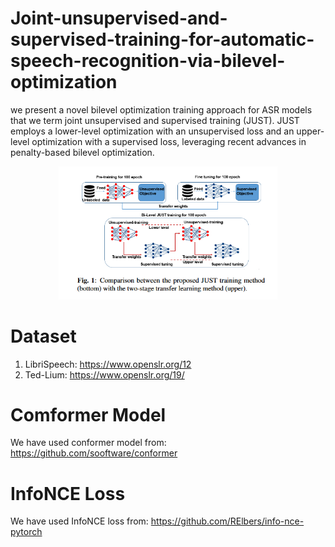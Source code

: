 # Joint-unsupervised-and-supervised-training-for-automatic-speech-recognition-via-bilevel-optimization
we present a novel bilevel optimization training approach for ASR models that we term joint unsupervised and supervised training (JUST). JUST employs a lower-level optimization with an unsupervised loss and an upper-level optimization with a supervised loss, leveraging recent advances in penalty-based bilevel optimization.

<p align="center">
  <img src="Screenshot 2023-09-07 at 21-23-28 AIRC_asr.png" width="350" title="hover text">
</p>

# Dataset
1. LibriSpeech: https://www.openslr.org/12
2. Ted-Lium: https://www.openslr.org/19/

# Comformer Model
We have used conformer model from: https://github.com/sooftware/conformer

# InfoNCE Loss

We have used InfoNCE loss from: https://github.com/RElbers/info-nce-pytorch
